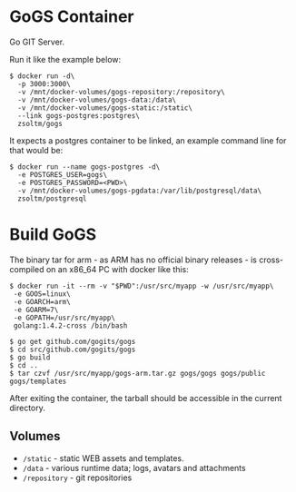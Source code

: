 # GoGS Container

Go GIT Server.

Run it like the example below:

    $ docker run -d\
      -p 3000:3000\
      -v /mnt/docker-volumes/gogs-repository:/repository\
      -v /mnt/docker-volumes/gogs-data:/data\
      -v /mnt/docker-volumes/gogs-static:/static\
      --link gogs-postgres:postgres\
      zsoltm/gogs

It expects a postgres container to be linked, an example command line for that would be:

    $ docker run --name gogs-postgres -d\
      -e POSTGRES_USER=gogs\
      -e POSTGRES_PASSWORD=<PWD>\
      -v /mnt/docker-volumes/gogs-pgdata:/var/lib/postgresql/data\
      zsoltm/postgresql

# Build GoGS

The binary tar for arm - as ARM has no official binary releases - is cross-compiled on an x86_64 PC with docker like this:

    $ docker run -it --rm -v "$PWD":/usr/src/myapp -w /usr/src/myapp\
     -e GOOS=linux\
     -e GOARCH=arm\
     -e GOARM=7\
     -e GOPATH=/usr/src/myapp\
     golang:1.4.2-cross /bin/bash

    $ go get github.com/gogits/gogs
    $ cd src/github.com/gogits/gogs
    $ go build
    $ cd ..
    $ tar czvf /usr/src/myapp/gogs-arm.tar.gz gogs/gogs gogs/public gogs/templates

After exiting the container, the tarball should be accessible in the current directory.

## Volumes

 + `/static` - static WEB assets and templates.
 + `/data` - various runtime data; logs, avatars and attachments
 + `/repository` - git repositories

